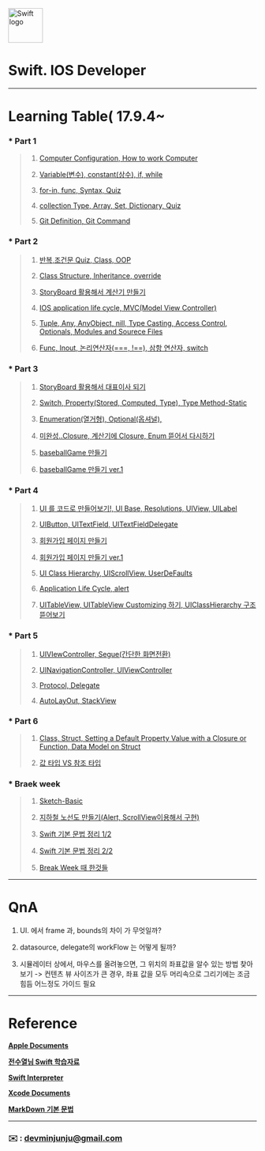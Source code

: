 
<img src="https://swift.org/assets/images/swift.svg" alt="Swift logo" height="70" >


# Swift. IOS Developer 


--- 




# Learning Table( 17.9.4~

### *  **Part 1**

> 1. [Computer Configuration, How to work Computer](/study/1_17-9-4.md)
> 
> 2. [Variable(변수), constant(상수), if, while](/study/2_17-9-5.md)
> 
> 3. [for-in, func, Syntax, Quiz](/study/3_17-9-6.md)
> 
> 4. [collection Type, Array, Set, Dictionary, Quiz](/study/4_17-9-7.md)
>
> 5. [Git Definition, Git Command](/study/5_17-9-8_git.md)

### *  **Part 2**

> 1. [반복,조건문 Quiz, Class, OOP](/study/6_17-9-11.md)
> 
> 2. [Class Structure, Inheritance, override](/study/7_17-9-13.md)
> 
> 3. [StoryBoard 활용해서 계산기 만들기](/study/8_17-9-14.md)
> 
> 4. [IOS application life cycle, MVC(Model View Controller)](/study/9_17-9-15.md)
> 
> 5. [Tuple, Any, AnyObject, nill, Type Casting, Access Control, Optionals, Modules and Sourece Files](/study/10_17-9-16.md)
> 
> 6. [Func, Inout, 논리연산자(===, !==), 삼항 연산자, switch](/study/11_17-9-16.md)


### *  **Part 3**

> 1. [StoryBoard 활용해서 대표이사 되기](/study/12_17-9-18.md)
>
> 2. [Switch, Property(Stored, Computed, Type), Type Method-Static](/study/13_17-9-18.md)
>
> 3. [Enumeration(열거형), Optional(옵셔널), ](/study/14_17-9-19.md)
> 
> 4. [미완성..Closure, 계산기에 Closure, Enum 뜯어서 다시하기](/study/15_17-9-20.md)
> 
> 5. [baseballGame 만들기](/study/16_17-9-21.md)
> 
> 6. [baseballGame 만들기 ver.1](/study/16-1_17-9-21.md)


### *  **Part 4** 

> 1. [UI 를 코드로 만들어보기!, UI Base, Resolutions, UIView, UILabel](/study/17_17-9-25.md)
> 
> 2. [UIButton, UITextField, UITextFieldDelegate](/study/18_17-9-26.md)
> 
> 3. [회원가입 페이지 만들기](/study/19_17-9-27.md)
> 
> 4. [회원가입 페이지 만들기 ver.1](/study/19-1_17-9-27.md)
> 
> 5. [UI Class Hierarchy, UIScrollView, UserDeFaults](/study/20_17-9-28.md)
> 
> 6. [Application Life Cycle, alert](/study/20-1_17-9-28.md)
> 
> 7. [UITableView, UITableView Customizing 하기, UIClassHierarchy 구조 뜯어보기](/study/21_17-9-29.md)
 
### *  **Part 5** 

> 1. [UIVIewController, Segue(간단한 화면전환)](/study/22_17-10-10.md)
> 
> 2. [UINavigationController, UIViewController](/study/23_17-10-11.md)
> 
> 3. [Protocol, Delegate](/study/24_17-10-12.md)
> 
> 4. [AutoLayOut, StackView](/study/25_17-10-13-AutoLayout.md)


### *  **Part 6** 

> 1. [Class, Struct, Setting a Default Property Value with a Closure or Function, Data Model on Struct](/study/26_17-10-16-Class-Struct.md)
> 
> 2. [값 타입 VS 참조 타입 ](/study/27_17-10-16-Class-Struct.md)
> 
> 

### *  **Braek week** 

> 1. [Sketch-Basic](/breakweek/sketch.md)
> 
> 2. [지하철 노선도 만들기(Alert, ScrollView이용해서 구현)](/breakweek/CreatSubway.md)
> 
> 3. [Swift 기본 문법 정리 1/2](/breakweek/2017-10-9-online.md)
> 
> 4. [Swift 기본 문법 정리 2/2](/breakweek/2017-10-10-online.md)
> 
> 5. [Break Week 때 한것들](/breakweek/breakWeek.md)









---


# QnA


1. UI. 에서 frame 과, bounds의 차이 가 무엇일까?

2. datasource, delegate의 workFlow 는 어떻게 될까?

3. 시뮬레이터 상에서, 마우스를 올려놓으면, 그 위치의 좌표값을 알수 있는 방법 찾아보기 -> 컨텐츠 뷰 사이즈가 큰 경우, 좌표 값을 모두 머리속으로 그리기에는 조금 힘듬 어느정도 가이드 필요
 



---


# Reference 

**[Apple Documents](https://developer.apple.com/library/content/documentation/Swift/Conceptual/Swift_Programming_Language/)**

**[전수열님 Swift 학습자료](https://devxoul.gitbooks.io/ios-with-swift-in-40-hours/content/)**

**[Swift Interpreter](https://swift.sandbox.bluemix.net/#/repl)**

**[Xcode Documents](http://help.apple.com/xcode/mac/9.0/#/)**

**[MarkDown 기본 문법](/study/2017-10-13-markdown.md)**

---



### **:envelope:**  : <devminjunju@gmail.com>

